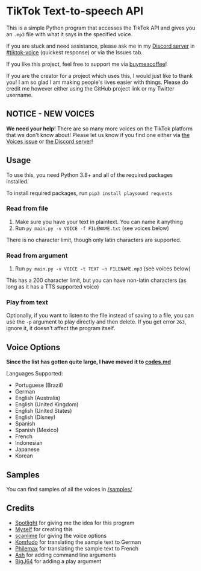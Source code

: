 # TikTok Text-to-speech API

This is a simple Python program that accesses the TikTok API and gives you an `.mp3` file with what it says in the specified voice.

If you are stuck and need assistance, please ask me in my [Discord server](https://discord.gg/ymb84qM54A) in [#tiktok-voice](https://discord.com/channels/804449200921509913/963871023252533288) (quickest response) or via the Issues tab.

If you like this project, feel free to support me via [buymeacoffee](https://buymeacoffee.com/oscie)!

If you are the creator for a project which uses this, I would just like to thank you! I am so glad I am making people's lives easier with things. Please do credit me however either using the GitHub project link or my Twitter username.


## NOTICE - NEW VOICES
**We need your help**! There are so many more voices on the TikTok platform that we don't know about! Please let us know if you find one either via [the Voices issue](https://github.com/oscie57/tiktok-voice/issues/1) or [the Discord server](https://discord.gg/ymb84qM54A)!

## Usage

To use this, you need Python 3.8+ and all of the required packages installed.

To install required packages, run `pip3 install playsound requests`

### Read from file
1. Make sure you have your text in plaintext. You can name it anything
2. Run `py main.py -v VOICE -f FILENAME.txt` (see voices below)

There is no character limit, though only latin characters are supported.

### Read from argument
1. Run `py main.py -v VOICE -t TEXT -n FILENAME.mp3` (see voices below)

This has a 200 character limit, but you can have non-latin characters (as long as it has a TTS supported voice)

### Play from text
Optionally, if you want to listen to the file instead of saving to a file, you can use the `-p` argument to play directly and then delete. If you get error `263`, ignore it, it doesn't affect the program itself.

## Voice Options

**Since the list has gotten quite large, I have moved it to [codes.md](https://github.com/oscie57/tiktok-voice/blob/main/codes.md)**

Languages Supported:
- Portuguese (Brazil)
- German
- English (Australia)
- English (United Kingdom)
- English (United States)
- English (Disney)
- Spanish
- Spanish (Mexico)
- French
- Indonesian
- Japanese
- Korean

## Samples

You can find samples of all the voices in [/samples/](https://github.com/oscie57/tiktok-voice/blob/main/samples/)

## Credits
- [Spotlight](https://twitter.com/xibwrangler) for giving me the idea for this program
- [Myself](https://oscie.net) for creating this
- [scanlime](https://twitter.com/scanlime) for giving the voice options
- [Komfudo](https://github.com/Komfudo/) for translating the sample text to German
- [Philemax](https://twitter.com/Philemax1) for translating the sample text to French
- [Ash](https://github.com/ashmonty) for adding command line arguments
- [BigJ64](https://github.com/BigJ64/tiktok-voice) for adding a play argument
